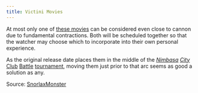 ```yaml
---
title: Victini Movies
---
```

At most only one of [these movies][M14] can be considered even close to cannon
due to fundamental contractions. Both will be scheduled together so that the
watcher may choose which to incorporate into their own personal experience.

As the original release date places them in the middle of the
[_Nimbasa_][BW038] [_City_][BW039] [Club][BW040] [Battle][BW041]
[tournament][BW042], moving them just prior to that arc seems as good
a solution as any.

Source: [SnorlaxMonster][source]

[source]: http://bulbapedia.bulbagarden.net/wiki/User:SnorlaxMonster/Anime_ordering
[BW038]: http://bulbapedia.bulbagarden.net/wiki/BW038
[BW039]: http://bulbapedia.bulbagarden.net/wiki/BW039
[BW040]: http://bulbapedia.bulbagarden.net/wiki/BW040
[BW041]: http://bulbapedia.bulbagarden.net/wiki/BW041
[BW042]: http://bulbapedia.bulbagarden.net/wiki/BW042
[M14]: http://bulbapedia.bulbagarden.net/wiki/M14
